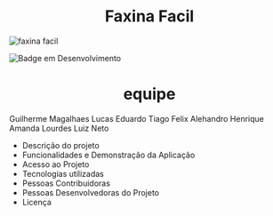 <h1 align="center"> Faxina Facil </h1>

![faxina facil](https://github.com/wohlsz/repfaxinafacil/assets/122848312/0f7c3e69-7cae-4553-b284-9c30903b5804)


![Badge em Desenvolvimento](http://img.shields.io/static/v1?label=STATUS&message=EM%20DESENVOLVIMENTO&color=GREEN&style=for-the-badge)

<h1 align="center"> equipe </h1>

Guilherme Magalhaes
Lucas Eduardo
Tiago Felix
Alehandro Henrique
Amanda Lourdes
Luiz Neto

- Descrição do projeto
- Funcionalidades e Demonstração da Aplicação
- Acesso ao Projeto
- Tecnologias utilizadas
- Pessoas Contribuidoras
- Pessoas Desenvolvedoras do Projeto
- Licença 
